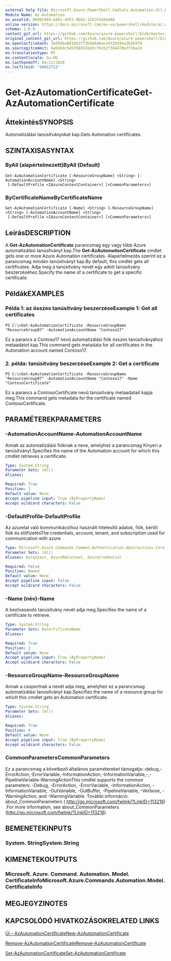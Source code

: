 ```yaml
---
external help file: Microsoft.Azure.PowerShell.Cmdlets.Automation.dll-Help.xml
Module Name: Az.Automation
ms.assetid: D690C903-A481-45F2-9D42-1CE2F4184A98
online version: https://docs.microsoft.com/en-us/powershell/module/az.automation/get-azautomationcertificate
schema: 2.0.0
content_git_url: https://github.com/Azure/azure-powershell/blob/master/src/Automation/Automation/help/Get-AzAutomationCertificate.md
original_content_git_url: https://github.com/Azure/azure-powershell/blob/master/src/Automation/Automation/help/Get-AzAutomationCertificate.md
ms.openlocfilehash: 3a504ba081852ff3bb84a6ace432b394a2b2b478
ms.sourcegitcommit: 6a91b4c545350d316d3cf8c62f384478e3f3ba24
ms.translationtype: MT
ms.contentlocale: hu-HU
ms.lasthandoff: 04/21/2020
ms.locfileid: "94012722"
---
```

# <span data-ttu-id="aaedb-101">Get-AzAutomationCertificate</span><span class="sxs-lookup"><span data-stu-id="aaedb-101">Get-AzAutomationCertificate</span></span>

## <span data-ttu-id="aaedb-102">Áttekintés</span><span class="sxs-lookup"><span data-stu-id="aaedb-102">SYNOPSIS</span></span>
<span data-ttu-id="aaedb-103">Automatizálási tanúsítványokat kap.</span><span class="sxs-lookup"><span data-stu-id="aaedb-103">Gets Automation certificates.</span></span>

## <span data-ttu-id="aaedb-104">SZINTAXISA</span><span class="sxs-lookup"><span data-stu-id="aaedb-104">SYNTAX</span></span>

### <span data-ttu-id="aaedb-105">ByAll (alapértelmezett)</span><span class="sxs-lookup"><span data-stu-id="aaedb-105">ByAll (Default)</span></span>
```
Get-AzAutomationCertificate [-ResourceGroupName] <String> [-AutomationAccountName] <String>
 [-DefaultProfile <IAzureContextContainer>] [<CommonParameters>]
```

### <span data-ttu-id="aaedb-106">ByCertificateName</span><span class="sxs-lookup"><span data-stu-id="aaedb-106">ByCertificateName</span></span>
```
Get-AzAutomationCertificate [-Name] <String> [-ResourceGroupName] <String> [-AutomationAccountName] <String>
 [-DefaultProfile <IAzureContextContainer>] [<CommonParameters>]
```

## <span data-ttu-id="aaedb-107">Leírás</span><span class="sxs-lookup"><span data-stu-id="aaedb-107">DESCRIPTION</span></span>
<span data-ttu-id="aaedb-108">A **Get-AzAutomationCertificate** parancsmag egy vagy több Azure automatizálási tanúsítványt kap.</span><span class="sxs-lookup"><span data-stu-id="aaedb-108">The **Get-AzAutomationCertificate** cmdlet gets one or more Azure Automation certificates.</span></span>
<span data-ttu-id="aaedb-109">Alapértelmezés szerint ez a parancsmag minden tanúsítványt kap.</span><span class="sxs-lookup"><span data-stu-id="aaedb-109">By default, this cmdlet gets all certificates.</span></span>
<span data-ttu-id="aaedb-110">Adja meg a tanúsítvány nevét egy adott tanúsítvány beszerzéséhez.</span><span class="sxs-lookup"><span data-stu-id="aaedb-110">Specify the name of a certificate to get a specific certificate.</span></span>

## <span data-ttu-id="aaedb-111">Példák</span><span class="sxs-lookup"><span data-stu-id="aaedb-111">EXAMPLES</span></span>

### <span data-ttu-id="aaedb-112">Példa 1: az összes tanúsítvány beszerzése</span><span class="sxs-lookup"><span data-stu-id="aaedb-112">Example 1: Get all certificates</span></span>
```
PS C:\>Get-AzAutomationCertificate -ResourceGroupName "ResourceGroup07" -AutomationAccountName "Contoso17"
```

<span data-ttu-id="aaedb-113">Ez a parancs a Contoso17 nevű automatizálási fiók összes tanúsítványához metaadatot kap.</span><span class="sxs-lookup"><span data-stu-id="aaedb-113">This command gets metadata for all certificates in the Automation account named Contoso17.</span></span>

### <span data-ttu-id="aaedb-114">2. példa: tanúsítvány beszerzése</span><span class="sxs-lookup"><span data-stu-id="aaedb-114">Example 2: Get a certificate</span></span>
```
PS C:\>Get-AzAutomationCertificate -ResourceGroupName "ResourceGroup07" -AutomationAccountName "Contoso17" -Name "ContosoCertificate"
```

<span data-ttu-id="aaedb-115">Ez a parancs a ContosoCertificate nevű tanúsítvány metaadatait kapja meg.</span><span class="sxs-lookup"><span data-stu-id="aaedb-115">This command gets metadata for the certificate named ContosoCertificate.</span></span>

## <span data-ttu-id="aaedb-116">PARAMÉTEREK</span><span class="sxs-lookup"><span data-stu-id="aaedb-116">PARAMETERS</span></span>

### <span data-ttu-id="aaedb-117">-AutomationAccountName</span><span class="sxs-lookup"><span data-stu-id="aaedb-117">-AutomationAccountName</span></span>
<span data-ttu-id="aaedb-118">Annak az automatizálási fióknak a neve, amelyhez a parancsmag Kinyeri a tanúsítványt.</span><span class="sxs-lookup"><span data-stu-id="aaedb-118">Specifies the name of the Automation account for which this cmdlet retrieves a certificate.</span></span>

```yaml
Type: System.String
Parameter Sets: (All)
Aliases:

Required: True
Position: 1
Default value: None
Accept pipeline input: True (ByPropertyName)
Accept wildcard characters: False
```

### <span data-ttu-id="aaedb-119">-DefaultProfile</span><span class="sxs-lookup"><span data-stu-id="aaedb-119">-DefaultProfile</span></span>
<span data-ttu-id="aaedb-120">Az azuretal való kommunikációhoz használt hitelesítő adatok, fiók, bérlői fiók és előfizetés</span><span class="sxs-lookup"><span data-stu-id="aaedb-120">The credentials, account, tenant, and subscription used for communication with azure</span></span>

```yaml
Type: Microsoft.Azure.Commands.Common.Authentication.Abstractions.Core.IAzureContextContainer
Parameter Sets: (All)
Aliases: AzContext, AzureRmContext, AzureCredential

Required: False
Position: Named
Default value: None
Accept pipeline input: False
Accept wildcard characters: False
```

### <span data-ttu-id="aaedb-121">-Name (név)</span><span class="sxs-lookup"><span data-stu-id="aaedb-121">-Name</span></span>
<span data-ttu-id="aaedb-122">A beolvasandó tanúsítvány nevét adja meg.</span><span class="sxs-lookup"><span data-stu-id="aaedb-122">Specifies the name of a certificate to retrieve.</span></span>

```yaml
Type: System.String
Parameter Sets: ByCertificateName
Aliases:

Required: True
Position: 2
Default value: None
Accept pipeline input: True (ByPropertyName)
Accept wildcard characters: False
```

### <span data-ttu-id="aaedb-123">-ResourceGroupName</span><span class="sxs-lookup"><span data-stu-id="aaedb-123">-ResourceGroupName</span></span>
<span data-ttu-id="aaedb-124">Annak a csoportnak a nevét adja meg, amelyhez ez a parancsmag automatizálási tanúsítványt kap.</span><span class="sxs-lookup"><span data-stu-id="aaedb-124">Specifies the name of a resource group for which this cmdlet gets an Automation certificate.</span></span>

```yaml
Type: System.String
Parameter Sets: (All)
Aliases:

Required: True
Position: 0
Default value: None
Accept pipeline input: True (ByPropertyName)
Accept wildcard characters: False
```

### <span data-ttu-id="aaedb-125">CommonParameters</span><span class="sxs-lookup"><span data-stu-id="aaedb-125">CommonParameters</span></span>
<span data-ttu-id="aaedb-126">Ez a parancsmag a következő általános paramétereket támogatja:-debug,-ErrorAction,-ErrorVariable,-InformationAction,-InformationVariable,-,-PipelineVariable-WarningAction</span><span class="sxs-lookup"><span data-stu-id="aaedb-126">This cmdlet supports the common parameters: -Debug, -ErrorAction, -ErrorVariable, -InformationAction, -InformationVariable, -OutVariable, -OutBuffer, -PipelineVariable, -Verbose, -WarningAction, and -WarningVariable.</span></span> <span data-ttu-id="aaedb-127">További információ: about_CommonParameters ( http://go.microsoft.com/fwlink/?LinkID=113216) .</span><span class="sxs-lookup"><span data-stu-id="aaedb-127">For more information, see about_CommonParameters (http://go.microsoft.com/fwlink/?LinkID=113216).</span></span>

## <span data-ttu-id="aaedb-128">BEMENETEK</span><span class="sxs-lookup"><span data-stu-id="aaedb-128">INPUTS</span></span>

### <span data-ttu-id="aaedb-129">System. String</span><span class="sxs-lookup"><span data-stu-id="aaedb-129">System.String</span></span>

## <span data-ttu-id="aaedb-130">KIMENETEK</span><span class="sxs-lookup"><span data-stu-id="aaedb-130">OUTPUTS</span></span>

### <span data-ttu-id="aaedb-131">Microsoft. Azure. Command. Automation. Model. CertificateInfo</span><span class="sxs-lookup"><span data-stu-id="aaedb-131">Microsoft.Azure.Commands.Automation.Model.CertificateInfo</span></span>

## <span data-ttu-id="aaedb-132">MEGJEGYZI</span><span class="sxs-lookup"><span data-stu-id="aaedb-132">NOTES</span></span>

## <span data-ttu-id="aaedb-133">KAPCSOLÓDÓ HIVATKOZÁSOK</span><span class="sxs-lookup"><span data-stu-id="aaedb-133">RELATED LINKS</span></span>

[<span data-ttu-id="aaedb-134">Új – AzAutomationCertificate</span><span class="sxs-lookup"><span data-stu-id="aaedb-134">New-AzAutomationCertificate</span></span>](./New-AzAutomationCertificate.md)

[<span data-ttu-id="aaedb-135">Remove-AzAutomationCertificate</span><span class="sxs-lookup"><span data-stu-id="aaedb-135">Remove-AzAutomationCertificate</span></span>](./Remove-AzAutomationCertificate.md)

[<span data-ttu-id="aaedb-136">Set-AzAutomationCertificate</span><span class="sxs-lookup"><span data-stu-id="aaedb-136">Set-AzAutomationCertificate</span></span>](./Set-AzAutomationCertificate.md)


